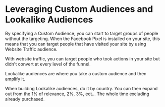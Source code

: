 # Leveraging Custom Audiences and Lookalike Audiences

By specifying a Custom Audience, you can start to target groups of people without the targeting. When the Facebook Pixel is installed on your site, this means that you can target people that have visited your site by using Website Traffic audience.

With website traffic, you can target people who took actions in your site but didn't convert at every level of the funnel.

Lookalike audiences are where you take a custom audience and then amplify it.

When building Lookalike audiences, do it by country. You can then expand out from the 1% of relevance, 2%, 3%, ect... The whole time excluding already purchased.